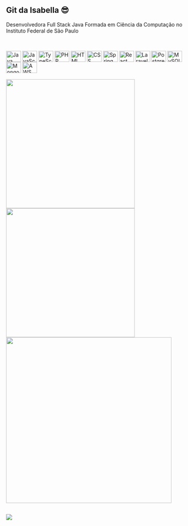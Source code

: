 ## Git da Isabella 😎

Desenvolvedora Full Stack Java
Formada em Ciência da Computação no Instituto Federal de São Paulo

##


<div style="display: inline_block"><br>
  <img align="center" height="30" width="40" src="https://cdn.jsdelivr.net/gh/devicons/devicon/icons/java/java-original.svg" alt="Java" />
  <img align="center" height="30" width="40" src="https://cdn.jsdelivr.net/gh/devicons/devicon@latest/icons/javascript/javascript-original.svg" alt="JavaScript"/>
  <img align="center" height="30" width="40" src="https://cdn.jsdelivr.net/gh/devicons/devicon@latest/icons/typescript/typescript-original.svg" alt="TypeScript" />
  <img align="center" height="30" width="40" src="https://cdn.jsdelivr.net/gh/devicons/devicon/icons/php/php-original.svg" alt="PHP" />
  <img align="center" height="30" width="40" src="https://cdn.jsdelivr.net/gh/devicons/devicon/icons/html5/html5-original.svg" alt="HTML"/>
  <img align="center" height="30" width="40" src="https://cdn.jsdelivr.net/gh/devicons/devicon/icons/css3/css3-original.svg" alt="CSS"/>
  <img align="center" height="30" width="40" src="https://cdn.jsdelivr.net/gh/devicons/devicon/icons/spring/spring-original.svg" alt="Spring"/>
  <img align="center" height="30" width="40" src="https://cdn.jsdelivr.net/gh/devicons/devicon@latest/icons/react/react-original.svg" alt="React" />
  <img align="center" height="30" width="40" src="https://cdn.jsdelivr.net/gh/devicons/devicon@latest/icons/laravel/laravel-original.svg" alt="Laravel" />
  <img align="center" height="30" width="40" src="https://cdn.jsdelivr.net/gh/devicons/devicon/icons/postgresql/postgresql-original.svg" alt="PostgreSQL" />
  <img align="center" height="30" width="40" src="https://cdn.jsdelivr.net/gh/devicons/devicon/icons/mysql/mysql-original.svg" alt="MySQL" />
  <img align="center" height="30" width="40" src="https://cdn.jsdelivr.net/gh/devicons/devicon/icons/mongodb/mongodb-original.svg" alt="MongoDB" />
  <img align="center" height="30" width="40" src="https://cdn.jsdelivr.net/gh/devicons/devicon@latest/icons/amazonwebservices/amazonwebservices-plain-wordmark.svg" alt="AWS" />
</div>

<br/>

<div>
  <img align="center" width="350" src="https://github-readme-stats.vercel.app/api/top-langs/?username=isabellabsouza&theme=radical&show_icons=true&hide_border=true&layout=compact" />
  <img align="center" width="350" src="https://github-readme-stats.vercel.app/api/top-langs/?username=isabellabsouza&theme=radical&show_icons=true&hide_border=true&layout=compact" />
  <!-- <img align="center" height="100%" width="400" src="https://github-readme-streak-stats.herokuapp.com/?user=isabellabsouza&theme=radical&hide_border=true" /> -->
  <img align="center" width="450" src="https://github-readme-stats.vercel.app/api?username=isabellabsouza&theme=radical&show_icons=true&hide_border=true&count_private=true" /> 
</div>

##

<div>
  <a href="https://www.linkedin.com/in/isabella-bicudo-de-souza-1879141bb/" target="_blank"><img src="https://img.shields.io/badge/LinkedIn-0077B5?style=for-the-badge&logo=linkedin&logoColor=white" target="_blank"></a>
</div>
